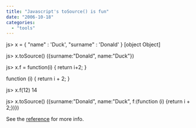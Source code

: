 ```yaml
---
title: "Javascript's toSource() is fun"
date: "2006-10-18"
categories: 
  - "tools"
---
```


js> x = { "name" : 'Duck', "surname" : 'Donald' }
\[object Object\]

js> x.toSource()
({surname:"Donald", name:"Duck"})

js> x.f = function(i) { return i+2; }

function (i) {
return i + 2;
}

js> x.f(12)
14

js> x.toSource()
({surname:"Donald", name:"Duck", f:(function (i) {return i + 2;})})

See the [reference](http://developer.mozilla.org/en/docs/Core_JavaScript_1.5_Reference:Global_Objects:Object:toSource) for more info.
